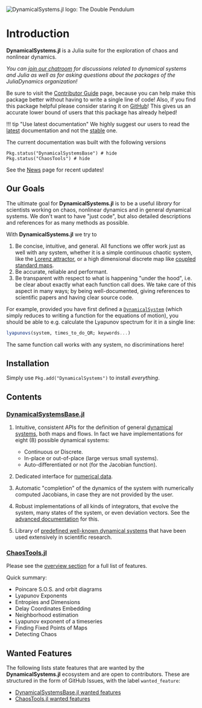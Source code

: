 ![DynamicalSystems.jl logo: The Double Pendulum](https://i.imgur.com/nFQFdB0.gif)

# Introduction
**DynamicalSystems.jl** is a Julia suite for the exploration of chaos and nonlinear dynamics.

*You
can [join our chatroom](https://gitter.im/JuliaDynamics/Lobby) for discussions related
to dynamical systems and Julia as well as for asking questions about the packages of the
JuliaDynamics organization!*

Be sure to visit the [Contributor Guide](contributors_guide) page, because you can
help make this package better without having to write a single line of code!
Also, if you find this package helpful please consider staring it on [GitHub](https://github.com/JuliaDynamics/DynamicalSystems.jl)! This gives us an
accurate lower bound of users that this package has already helped!

!!! tip "Use latest documentation"
      We highly suggest our users to read the  [latest](https://JuliaDynamics.github.io/DynamicalSystems.jl/latest) documentation
      and not the [stable](https://JuliaDynamics.github.io/DynamicalSystems.jl/stable) one.

The current documentation was built with the following versions
```@example docs
Pkg.status("DynamicalSystemsBase") # hide
Pkg.status("ChaosTools") # hide
```
See the [News](news) page for recent updates!

## Our Goals
The ultimate goal for **DynamicalSystems.jl** is
to be a useful *library* for scientists working on chaos, nonlinear dynamics and
in general dynamical systems. We don't want to have "just code", but also detailed descriptions and references for as many methods as possible.

With **DynamicalSystems.jl** we try to

1. Be concise, intuitive, and general. All functions we offer work just as well with any system, whether it is a simple continuous chaotic system, like the [Lorenz attractor](definition/predefined/#DynamicalSystemsBase.Systems.lorenz), or a high dimensional discrete map like [coupled standard maps](definition/predefined/#DynamicalSystemsBase.Systems.coupledstandardmaps).
2. Be accurate, reliable and performant.
3. Be transparent with respect to what is happening "under the hood", i.e. be clear about exactly what each function call does. We take care of this aspect in many ways; by being well-documented, giving references to scientific papers and having clear source code.

For example, provided you have first defined a [`DynamicalSystem`](definition/general)
(which simply reduces to writing a function for the equations of motion),
you should be able to e.g. calculate the Lyapunov spectrum for it
in a single line:
```julia
lyapunovs(system, times_to_do_QR; keywords...)
```
The same function call works with any system, no discriminations here!

## Installation
Simply use `Pkg.add("DynamicalSystems")` to install *everything*.

## Contents

### [DynamicalSystemsBase.jl](definition/general)

1. Intuitive, consistent APIs for the definition of general [dynamical systems](definition/general), both maps and flows. In fact we have implementations for eight (8) possible dynamical systems:
    * Continuous or Discrete.
    * In-place or out-of-place (large versus small systems).
    * Auto-differentiated or not (for the Jacobian function).
    
4. Dedicated interface for [numerical data](definition/dataset).
5. Automatic "completion" of the dynamics of the system with numerically computed Jacobians, in case they are not provided by the user.
4. Robust implementations of all kinds of integrators, that evolve the system,
   many states of the system, or even deviation vectors. See the [advanced documentation](advanced) for this.
6. Library of [predefined well-known dynamical systems](definition/predefined) that have been used extensively in scientific research.

### [ChaosTools.jl](chaos/overview)
Please see the [overview section](chaos/overview) for a full list of features.

Quick summary:

* Poincare S.O.S. and orbit diagrams
* Lyapunov Exponents
* Entropies and Dimensions
* Delay Coordinates Embedding
* Neighborhood estimation
* Lyapunov exponent of a timeseries
* Finding Fixed Points of Maps
* Detecting Chaos

## Wanted Features
The following lists state features that are wanted by the **DynamicalSystems.jl** ecosystem and are open to contributors. These are structured in the form of GitHub Issues, with the label `wanted_feature`:

* [DynamicalSystemsBase.jl wanted features](https://github.com/JuliaDynamics/DynamicalSystemsBase.jl/issues?q=is%3Aissue+is%3Aopen+label%3Awanted_feature)
* [ChaosTools.jl wanted features](https://github.com/JuliaDynamics/ChaosTools.jl/issues?q=is%3Aissue+is%3Aopen+label%3Awanted_feature)
